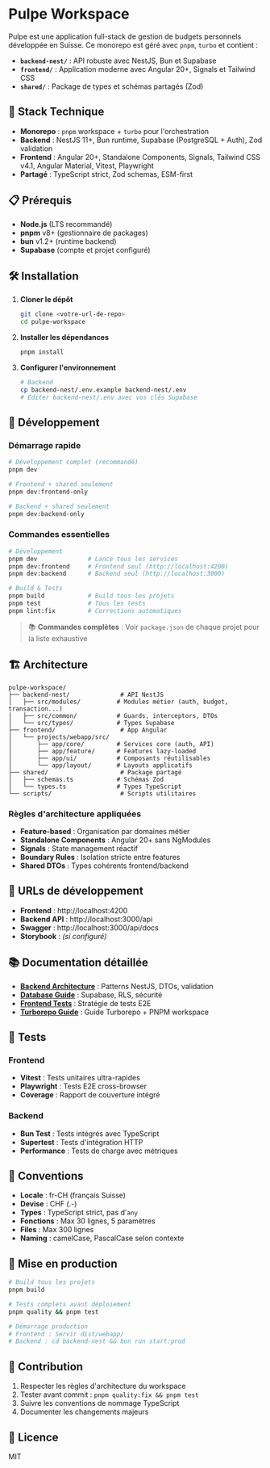 # Pulpe Workspace

Pulpe est une application full-stack de gestion de budgets personnels développée en Suisse. Ce monorepo est géré avec `pnpm`, `turbo` et contient :

- **`backend-nest/`** : API robuste avec NestJS, Bun et Supabase
- **`frontend/`** : Application moderne avec Angular 20+, Signals et Tailwind CSS
- **`shared/`** : Package de types et schémas partagés (Zod)

## 🚀 Stack Technique

- **Monorepo** : `pnpm` workspace + `turbo` pour l'orchestration
- **Backend** : NestJS 11+, Bun runtime, Supabase (PostgreSQL + Auth), Zod validation
- **Frontend** : Angular 20+, Standalone Components, Signals, Tailwind CSS v4.1, Angular Material, Vitest, Playwright
- **Partagé** : TypeScript strict, Zod schemas, ESM-first

## 📋 Prérequis

- **Node.js** (LTS recommandé)
- **pnpm** v8+ (gestionnaire de packages)
- **bun** v1.2+ (runtime backend)
- **Supabase** (compte et projet configuré)

## 🛠️ Installation

1. **Cloner le dépôt**

   ```bash
   git clone <votre-url-de-repo>
   cd pulpe-workspace
   ```

2. **Installer les dépendances**

   ```bash
   pnpm install
   ```

3. **Configurer l'environnement**
   ```bash
   # Backend
   cp backend-nest/.env.example backend-nest/.env
   # Éditer backend-nest/.env avec vos clés Supabase
   ```

## 🚀 Développement

### Démarrage rapide

```bash
# Développement complet (recommandé)
pnpm dev

# Frontend + shared seulement
pnpm dev:frontend-only

# Backend + shared seulement
pnpm dev:backend-only
```

### Commandes essentielles

```bash
# Développement
pnpm dev              # Lance tous les services
pnpm dev:frontend     # Frontend seul (http://localhost:4200)
pnpm dev:backend      # Backend seul (http://localhost:3000)

# Build & Tests
pnpm build            # Build tous les projets
pnpm test             # Tous les tests
pnpm lint:fix         # Corrections automatiques
```

> 📚 **Commandes complètes** : Voir `package.json` de chaque projet pour la liste exhaustive

## 🏗️ Architecture

```
pulpe-workspace/
├── backend-nest/              # API NestJS
│   ├── src/modules/          # Modules métier (auth, budget, transaction...)
│   ├── src/common/           # Guards, interceptors, DTOs
│   └── src/types/            # Types Supabase
├── frontend/                  # App Angular
│   └── projects/webapp/src/
│       ├── app/core/         # Services core (auth, API)
│       ├── app/feature/      # Features lazy-loaded
│       ├── app/ui/           # Composants réutilisables
│       └── app/layout/       # Layouts applicatifs
├── shared/                    # Package partagé
│   ├── schemas.ts            # Schémas Zod
│   └── types.ts              # Types TypeScript
└── scripts/                   # Scripts utilitaires
```

### Règles d'architecture appliquées

- **Feature-based** : Organisation par domaines métier
- **Standalone Components** : Angular 20+ sans NgModules
- **Signals** : State management réactif
- **Boundary Rules** : Isolation stricte entre features
- **Shared DTOs** : Types cohérents frontend/backend

## 🔧 URLs de développement

- **Frontend** : http://localhost:4200
- **Backend API** : http://localhost:3000/api
- **Swagger** : http://localhost:3000/api/docs
- **Storybook** : _(si configuré)_

## 📚 Documentation détaillée

- **[Backend Architecture](./backend-nest/ARCHITECTURE.md)** : Patterns NestJS, DTOs, validation
- **[Database Guide](./backend-nest/DATABASE.md)** : Supabase, RLS, sécurité
- **[Frontend Tests](./frontend/run-tests.md)** : Stratégie de tests E2E
- **[Turborepo Guide](./MONOREPO.md)** : Guide Turborepo + PNPM workspace

## 🧪 Tests

### Frontend

- **Vitest** : Tests unitaires ultra-rapides
- **Playwright** : Tests E2E cross-browser
- **Coverage** : Rapport de couverture intégré

### Backend

- **Bun Test** : Tests intégrés avec TypeScript
- **Supertest** : Tests d'intégration HTTP
- **Performance** : Tests de charge avec métriques

## 📝 Conventions

- **Locale** : fr-CH (français Suisse)
- **Devise** : CHF (.-)
- **Types** : TypeScript strict, pas d'`any`
- **Fonctions** : Max 30 lignes, 5 paramètres
- **Files** : Max 300 lignes
- **Naming** : camelCase, PascalCase selon contexte

## 🚀 Mise en production

```bash
# Build tous les projets
pnpm build

# Tests complets avant déploiement
pnpm quality && pnpm test

# Démarrage production
# Frontend : Servir dist/webapp/
# Backend : cd backend-nest && bun run start:prod
```

## 🤝 Contribution

1. Respecter les règles d'architecture du workspace
2. Tester avant commit : `pnpm quality:fix && pnpm test`
3. Suivre les conventions de nommage TypeScript
4. Documenter les changements majeurs

## 📄 Licence

MIT
